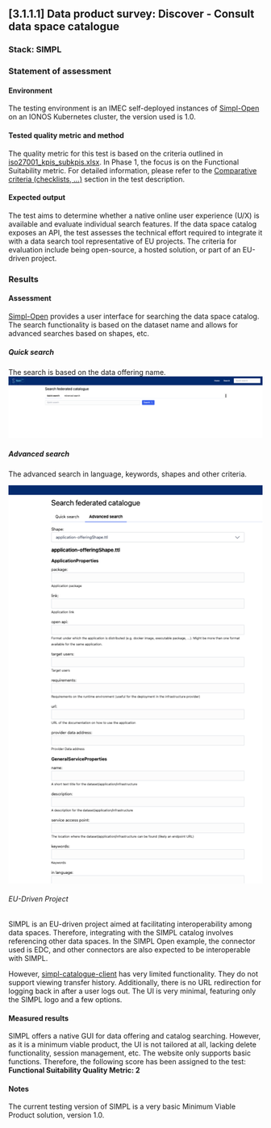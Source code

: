 ## [3.1.1.1] Data product survey: Discover - Consult data space catalogue
### Stack: SIMPL

### Statement of assessment
#### Environment
The testing environment is an IMEC self-deployed instances of [Simpl-Open](https://code.europa.eu/simpl/simpl-open) on an IONOS Kubernetes cluster, the version used is 1.0.

#### Tested quality metric and method
The quality metric for this test is based on the criteria outlined in [iso27001_kpis_subkpis.xlsx](../../../../../design_decisions/background_info/iso27001_kpis_subkpis.xlsx). In Phase 1, the focus is on the Functional Suitability metric. For detailed information, please refer to the [Comparative criteria (checklists, ...)](./test.md#comparative-criteria-checklists-) section in the test description.

#### Expected output
The test aims to determine whether a native online user experience (U/X) is available and evaluate individual search features. 
If the data space catalog exposes an API, the test assesses the technical effort required to integrate it with a data search tool representative of EU projects.
The criteria for evaluation include being open-source, a hosted solution, or part of an EU-driven project.

### Results
#### Assessment
[Simpl-Open](https://code.europa.eu/simpl/simpl-open) provides a user interface for searching the data space catalog. The search functionality is based on the dataset name and allows for advanced searches based on shapes, etc. 
##### Quick search
The search is based on the data offering name.
![quick_search_simpl.png](images/quick_search_simpl.png)

##### Advanced search
The advanced search in language, keywords, shapes and other criteria.

![advanced_search_simpl.png](images/advanced_search_simpl.png)

###### EU-Driven Project
SIMPL is an EU-driven project aimed at facilitating interoperability among data spaces. Therefore, integrating with the SIMPL catalog involves referencing other data spaces. In the SIMPL Open example, the connector used is EDC, and other connectors are also expected to be interoperable with SIMPL.

However, [simpl-catalogue-client](https://code.europa.eu/simpl/simpl-open/development/gaia-x-edc/simpl-catalogue-client) has very limited functionality. They do not support viewing transfer history. Additionally, there is no URL redirection for logging back in after a user logs out. The UI is very minimal, featuring only the SIMPL logo and a few options.

#### Measured results
SIMPL offers a native GUI for data offering and catalog searching. However, as it is a minimum viable product, the UI is not tailored at all, lacking delete functionality, session management, etc. The website only supports basic functions. Therefore, the following score has been assigned to the test:
**Functional Suitability Quality Metric: 2**

#### Notes                                                                                             
The current testing version of SIMPL is a very basic Minimum Viable Product solution, version 1.0.     